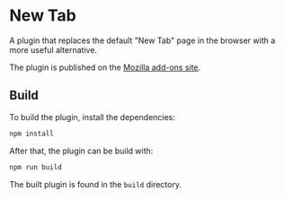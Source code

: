 # New Tab

A plugin that replaces the default "New Tab" page in the browser with a more useful alternative.

The plugin is published on the [Mozilla add-ons site](https://addons.mozilla.org/en-US/firefox/addon/new-tab-droplet/).


## Build

To build the plugin, install the dependencies:

```bash
npm install
```

After that, the plugin can be build with:

```bash
npm run build
```

The built plugin is found in the `build` directory.

